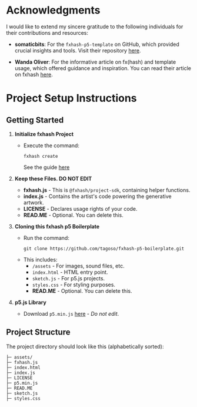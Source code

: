 # Acknowledgments

I would like to extend my sincere gratitude to the following individuals for their contributions and resources:

- **somaticbits**: For the `fxhash-p5-template` on GitHub, which provided crucial insights and tools. Visit their repository [here](https://github.com/somaticbits/fxhash-p5-template).

- **Wanda Oliver**: For the informative article on fx(hash) and template usage, which offered guidance and inspiration. You can read their article on fxhash [here](https://www.fxhash.xyz/article/an-fx(hash)-template).

# Project Setup Instructions

## Getting Started

1. **Initialize fxhash Project**
   - Execute the command:
     ```
     fxhash create
     ```
     See the guide [here](https://github.com/fxhash/fxhash-boilerplate)
     

2. **Keep these Files. DO NOT EDIT**
   - **fxhash.js** - This is `@fxhash/project-sdk`, containing helper functions.
   - **index.js** - Contains the artist's code powering the generative artwork.
   - **LICENSE** - Declares usage rights of your code.
   - **READ.ME** - Optional. You can delete this.

3. **Cloning this fxhash p5 Boilerplate**
   - Run the command:
     ```
     git clone https://github.com/tagoso/fxhash-p5-boilerplate.git
     ```
   - This includes:
     - `/assets` - For images, sound files, etc.
     - `index.html` - HTML entry point.
     - `sketch.js` - For p5.js projects.
     - `styles.css` - For styling purposes.
     - **READ.ME** - Optional. You can delete this.

4. **p5.js Library**
   - Download `p5.min.js` [here](https://p5js.org/download/) - *Do not edit*.

## Project Structure

The project directory should look like this (alphabetically sorted):
```
├─ assets/
├─ fxhash.js
├─ index.html
├─ index.js
├─ LICENSE
├─ p5.min.js
├─ READ.ME
├─ sketch.js
├─ styles.css
```
